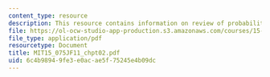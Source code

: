 ```yaml
---
content_type: resource
description: This resource contains information on review of probability.
file: https://ol-ocw-studio-app-production.s3.amazonaws.com/courses/15-075j-statistical-thinking-and-data-analysis-fall-2011/6c4b98949fe3e0acae5f75245e4b09dc_MIT15_075JF11_chpt02.pdf
file_type: application/pdf
resourcetype: Document
title: MIT15_075JF11_chpt02.pdf
uid: 6c4b9894-9fe3-e0ac-ae5f-75245e4b09dc
---
```


